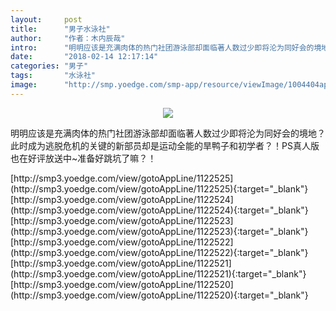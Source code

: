 ```yaml
---
layout:     post
title:      "男子水泳社"
author:     "作者：木内辰哉"
intro:      "明明应该是充满肉体的热门社团游泳部却面临著人数过少即将沦为同好会的境地？此时成为逃脱危机的关键的新部员却是运动全能的旱鸭子和初学者？！PS真人版也在好评放送中~准备好跳坑了嘛？！"
date:       "2018-02-14 12:17:14"
categories: "男子"
tags:       "水泳社"
image:      "http://smp.yoedge.com/smp-app/resource/viewImage/1004404appline.png"
---
```

<div style="text-align: center">
<p><img src="http://smp.yoedge.com/smp-app/resource/viewImage/1004404appline.png"/></p>
</div>
<p class="post-meta">
<span>明明应该是充满肉体的热门社团游泳部却面临著人数过少即将沦为同好会的境地？此时成为逃脱危机的关键的新部员却是运动全能的旱鸭子和初学者？！PS真人版也在好评放送中~准备好跳坑了嘛？！</span>
</p>
[http://smp3.yoedge.com/view/gotoAppLine/1122525](http://smp3.yoedge.com/view/gotoAppLine/1122525){:target="_blank"}
[http://smp3.yoedge.com/view/gotoAppLine/1122524](http://smp3.yoedge.com/view/gotoAppLine/1122524){:target="_blank"}
[http://smp3.yoedge.com/view/gotoAppLine/1122523](http://smp3.yoedge.com/view/gotoAppLine/1122523){:target="_blank"}
[http://smp3.yoedge.com/view/gotoAppLine/1122522](http://smp3.yoedge.com/view/gotoAppLine/1122522){:target="_blank"}
[http://smp3.yoedge.com/view/gotoAppLine/1122521](http://smp3.yoedge.com/view/gotoAppLine/1122521){:target="_blank"}
[http://smp3.yoedge.com/view/gotoAppLine/1122520](http://smp3.yoedge.com/view/gotoAppLine/1122520){:target="_blank"}


